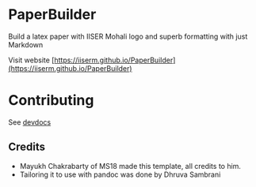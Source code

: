 # PaperBuilder

Build a latex paper with IISER Mohali logo and superb formatting with just Markdown

Visit website [https://iiserm.github.io/PaperBuilder](https://iiserm.github.io/PaperBuilder)

# Contributing

See [devdocs](https://iiserm.github.io/PaperBuilder/devdocs)

## Credits

- Mayukh Chakrabarty of MS18 made this template, all credits to him.
- Tailoring it to use with pandoc was done by Dhruva Sambrani

